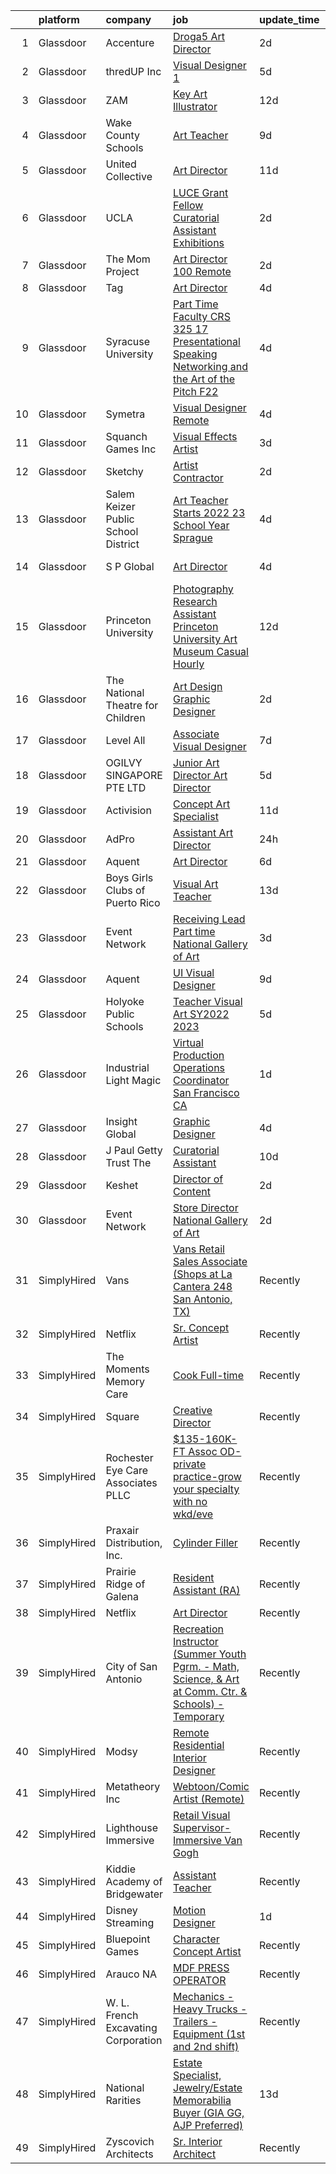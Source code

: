 

|    | platform    | company                             | job                                                                                                                                                                                                                                                                                                                                                                                                                                                                                                                                                                                                                                                                                                                                                                                                                                                                                                                                          | update_time   | location                    |
|---:|:------------|:------------------------------------|:---------------------------------------------------------------------------------------------------------------------------------------------------------------------------------------------------------------------------------------------------------------------------------------------------------------------------------------------------------------------------------------------------------------------------------------------------------------------------------------------------------------------------------------------------------------------------------------------------------------------------------------------------------------------------------------------------------------------------------------------------------------------------------------------------------------------------------------------------------------------------------------------------------------------------------------------|:--------------|:----------------------------|
|  1 | Glassdoor   | Accenture                           | [Droga5   Art Director](https://www.glassdoor.com/partner/jobListing.htm?pos=122&ao=1136043&s=58&guid=0000018137ccf0f59c048da2466ef0c9&src=GD_JOB_AD&t=SR&vt=w&cs=1_1f799c58&cb=1654498587216&jobListingId=1007916209576&jrtk=3-0-1g4rsps8mr165801-1g4rsps93jor5800-fa09f81345eab881-)                                                                                                                                                                                                                                                                                                                                                                                                                                                                                                                                                                                                                                                       | 2d            | New York, NY                |
|  2 | Glassdoor   | thredUP Inc                         | [Visual Designer 1](https://www.glassdoor.com/partner/jobListing.htm?pos=110&ao=1136043&s=58&guid=0000018137ccf0f59c048da2466ef0c9&src=GD_JOB_AD&t=SR&vt=w&cs=1_0bafcfeb&cb=1654498587215&jobListingId=1007905598862&jrtk=3-0-1g4rsps8mr165801-1g4rsps93jor5800-5d3c2665e0a1887d-)                                                                                                                                                                                                                                                                                                                                                                                                                                                                                                                                                                                                                                                           | 5d            | Remote                      |
|  3 | Glassdoor   | ZAM                                 | [Key Art Illustrator](https://www.glassdoor.com/partner/jobListing.htm?pos=111&ao=1136043&s=58&guid=0000018137ccf0f59c048da2466ef0c9&src=GD_JOB_AD&t=SR&vt=w&ea=1&cs=1_77039e5a&cb=1654498587215&jobListingId=1007889708830&jrtk=3-0-1g4rsps8mr165801-1g4rsps93jor5800-8d138ff10cfb8d92-)                                                                                                                                                                                                                                                                                                                                                                                                                                                                                                                                                                                                                                                    | 12d           | Playa Vista, CA             |
|  4 | Glassdoor   | Wake County Schools                 | [Art Teacher](https://www.glassdoor.com/partner/jobListing.htm?pos=126&ao=1136043&s=58&guid=0000018137ccf0f59c048da2466ef0c9&src=GD_JOB_AD&t=SR&vt=w&cs=1_50e1e4ba&cb=1654498587216&jobListingId=1007897442066&jrtk=3-0-1g4rsps8mr165801-1g4rsps93jor5800-5bf49aa427bcd64b-)                                                                                                                                                                                                                                                                                                                                                                                                                                                                                                                                                                                                                                                                 | 9d            | Wake Forest, NC             |
|  5 | Glassdoor   | United Collective                   | [Art Director](https://www.glassdoor.com/partner/jobListing.htm?pos=102&ao=1110586&s=58&guid=0000018137ccf0f59c048da2466ef0c9&src=GD_JOB_AD&t=SR&vt=w&cs=1_ab6e9e3c&cb=1654498587212&jobListingId=1007891627197&cpc=632C08DE5A4EA969&jrtk=3-0-1g4rsps8mr165801-1g4rsps93jor5800-b215969f490e5aa0--6NYlbfkN0AZhccrYCUSJlZEde1UnGXnwlG1V9FU8luw-eezWnVYr_TjwKh1ZGohuJHFN-lR5wYluKBjqnX_gCG4N22BsYneFOenQLRIQcPxapwTjjv5CNPyTi62cq0C7wT6mOIwWPmlt5qVDuwQoNKcBUKsHa_R_Y4RrnN_6Yhnt9H4Q1dSKNOgLXcT1c93z2JNPjId3cLSuRiWGRgN0ntolYf8KjYEuKUcySQayUqB9QLC-YjhJ6cY5DTZLhbGNm94kLIkuSOy-g5aGHITRpdwGQwGP6cfBeKln1GswTEHU5wt2D4ac15NixfQQJzcjY0kHNU4RdBSI2xLWRAZrdROosU2eQp-s1Zev-JDjTh2_Fy2nbnYcL63ZkYqQ9SAlM4unID1rE7SDmo27T2lXdUKaFuBZk9PTtnOHPunoeMew5rO5glP_yxAoKweX-_PyKvu3b_466ZfeRkl7_a-dkrZCs5IiycnOqVUNznohGqEE97F6_lUZ4rFdCummSbC5Zkyo01mbsxmdm-RusOHYw%3D%3D)                                                                               | 11d           | Huntington Beach, CA        |
|  6 | Glassdoor   | UCLA                                | [LUCE Grant Fellow Curatorial Assistant Exhibitions](https://www.glassdoor.com/partner/jobListing.htm?pos=124&ao=1136043&s=58&guid=0000018137ccf0f59c048da2466ef0c9&src=GD_JOB_AD&t=SR&vt=w&cs=1_4104d3d0&cb=1654498587216&jobListingId=1007916146760&jrtk=3-0-1g4rsps8mr165801-1g4rsps93jor5800-57639f186ba095d2-)                                                                                                                                                                                                                                                                                                                                                                                                                                                                                                                                                                                                                          | 2d            | Los Angeles, CA             |
|  7 | Glassdoor   | The Mom Project                     | [Art Director  100  Remote ](https://www.glassdoor.com/partner/jobListing.htm?pos=104&ao=1110586&s=58&guid=0000018137ccf0f59c048da2466ef0c9&src=GD_JOB_AD&t=SR&vt=w&cs=1_e53240b7&cb=1654498587212&jobListingId=1007917214964&cpc=451933188B21919D&jrtk=3-0-1g4rsps8mr165801-1g4rsps93jor5800-fc5f6cbdd377cbc4--6NYlbfkN0BDp_epf89aHDQhKpPegNJQ_ldQpEFZQsM9OcONMGxWx6pU56EKHF58QjVdAUvn2gUAHFSC33B6m9e4kpPSo8E3LVx-KcHT_L7bs8uuk90h_bM7pbanjemS5_jxC1QNMvIrt2EGdNhVGL3AyNsm2mJ04sj8024Ps--YUutGvsMZ2J5MWffZIdJzsf3NJ5QiJuN09ImvN3kPnYhvkBjj5Hawh-bdEaxd5re10ZkcE1DFfCgmRRKjpbUmK9k-xeDb-rE-SHKBWQDcx3f58-duGt4OoYX-pKXXnbi6baZ2R4hzGQWYFGCFfM2SMXf3FG5eNEJIiJCR_K93EqGjcQEN7j9eRf1h7hpdQw4WXqr-bD2YQkWass88wpKTbw6-v9vATcEWXfZni74sdB14lgyoEjGamNnKmSwyGy21z34aLpAjke48WeRCDC9GLH_ctJOe-uc9Hn2oFSb_hu3tAq_MyVqNhjYvutLBTEGTArbSYapqpLDDELEHDPrh9b1p7rzvRyECJvXrTXyAXLd22ynS_-aRue3tkUc_G5O751UDKDgreuMhyvhkmYLa3qKcSwBwOZLqOSyuTfuJWg%3D%3D) | 2d            | Remote                      |
|  8 | Glassdoor   | Tag                                 | [Art Director](https://www.glassdoor.com/partner/jobListing.htm?pos=113&ao=1136043&s=58&guid=0000018137ccf0f59c048da2466ef0c9&src=GD_JOB_AD&t=SR&vt=w&cs=1_f2119ef4&cb=1654498587215&jobListingId=1007909883632&jrtk=3-0-1g4rsps8mr165801-1g4rsps93jor5800-2ede23bcab715004-)                                                                                                                                                                                                                                                                                                                                                                                                                                                                                                                                                                                                                                                                | 4d            | Remote                      |
|  9 | Glassdoor   | Syracuse University                 | [Part Time Faculty  CRS 325 17 Presentational Speaking Networking and the Art of the Pitch  F22 ](https://www.glassdoor.com/partner/jobListing.htm?pos=112&ao=1136043&s=58&guid=0000018137ccf0f59c048da2466ef0c9&src=GD_JOB_AD&t=SR&vt=w&cs=1_8ac6a174&cb=1654498587215&jobListingId=1007910221860&jrtk=3-0-1g4rsps8mr165801-1g4rsps93jor5800-a8190742673564c1-)                                                                                                                                                                                                                                                                                                                                                                                                                                                                                                                                                                             | 4d            | Los Angeles, CA             |
| 10 | Glassdoor   | Symetra                             | [Visual Designer   Remote](https://www.glassdoor.com/partner/jobListing.htm?pos=103&ao=1110586&s=58&guid=0000018137ccf0f59c048da2466ef0c9&src=GD_JOB_AD&t=SR&vt=w&cs=1_8b879d3f&cb=1654498587212&jobListingId=1007910117840&cpc=8795CF9063CD573D&jrtk=3-0-1g4rsps8mr165801-1g4rsps93jor5800-81365151b091542e--6NYlbfkN0DxLmO7NH_YTtLbOIMvJFqJGEF88__vqD2fZF7JxivJ0azNiCTgnfJhqK52DTe9kl3HxAUXSrL2mTd0Ptx5yHlrOP7pNyy_I0DH1ewqAlG-HwrZHUudZdbZdhMuQaE91j7v3Tw7VN79EeVQTmxCsMd4tn55Y-PDa_cgZasr_TwpzHNY4DvEHh05urhLLpVXwux8pTqknzcQD3e4hU40bhhJULwVrOhF8TLLpZ45-bQ0ObtdhnFqoUvIx8vOBx7wcdEIQ3QEdUcztT437uuSoZLABpAxLRGdqUcVEhVGGUvH9FoIQWBIPrlrPq9KEWRQxhqTnPotG2iARfQAwq_4gPIW0ZgfNv_KqWg77iKkLEcErF7HDftsiVUPZTrkRlllg9BMF9On0MlYhpRK-GzHXrrGbsDNHvMduv9C8yx8G1QkVJiO52IsUe4s-uUVj3x-pWLxrpwd3bG8vlyWnKJTayVM3bm-PKgzLckD-15EeIMev-zp1Z-pHH1_1vU1h3AfkoLZ1oiaTTurvtI4fwBIyBlK-M2V6GQ8DZva6eOLyCFeuGw4UPWeYc08q-g3TUscPLs%3D)                 | 4d            | Bellevue, WA                |
| 11 | Glassdoor   | Squanch Games Inc                   | [Visual Effects Artist](https://www.glassdoor.com/partner/jobListing.htm?pos=128&ao=1136043&s=58&guid=0000018137ccf0f59c048da2466ef0c9&src=GD_JOB_AD&t=SR&vt=w&ea=1&cs=1_026d8700&cb=1654498587216&jobListingId=1007914002029&jrtk=3-0-1g4rsps8mr165801-1g4rsps93jor5800-d32373a84d539ff8-)                                                                                                                                                                                                                                                                                                                                                                                                                                                                                                                                                                                                                                                  | 3d            | Remote                      |
| 12 | Glassdoor   | Sketchy                             | [Artist  Contractor ](https://www.glassdoor.com/partner/jobListing.htm?pos=117&ao=1136043&s=58&guid=0000018137ccf0f59c048da2466ef0c9&src=GD_JOB_AD&t=SR&vt=w&cs=1_f52496c0&cb=1654498587215&jobListingId=1007916294219&jrtk=3-0-1g4rsps8mr165801-1g4rsps93jor5800-eb4fdc461948dfad-)                                                                                                                                                                                                                                                                                                                                                                                                                                                                                                                                                                                                                                                         | 2d            | Remote                      |
| 13 | Glassdoor   | Salem Keizer Public School District | [Art Teacher   Starts 2022 23 School Year   Sprague](https://www.glassdoor.com/partner/jobListing.htm?pos=129&ao=1136043&s=58&guid=0000018137ccf0f59c048da2466ef0c9&src=GD_JOB_AD&t=SR&vt=w&cs=1_3b843b8c&cb=1654498587216&jobListingId=1007911373410&jrtk=3-0-1g4rsps8mr165801-1g4rsps93jor5800-8068376294a026a0-)                                                                                                                                                                                                                                                                                                                                                                                                                                                                                                                                                                                                                          | 4d            | Marion, OR                  |
| 14 | Glassdoor   | S P Global                          | [Art Director](https://www.glassdoor.com/partner/jobListing.htm?pos=130&ao=1136043&s=58&guid=0000018137ccf0f59c048da2466ef0c9&src=GD_JOB_AD&t=SR&vt=w&cs=1_a05a82e9&cb=1654498587216&jobListingId=1007911297281&jrtk=3-0-1g4rsps8mr165801-1g4rsps93jor5800-082fafa1a7172b45-)                                                                                                                                                                                                                                                                                                                                                                                                                                                                                                                                                                                                                                                                | 4d            | Charlottesville, VA         |
| 15 | Glassdoor   | Princeton University                | [Photography Research Assistant  Princeton University Art Museum  Casual Hourly ](https://www.glassdoor.com/partner/jobListing.htm?pos=123&ao=1136043&s=58&guid=0000018137ccf0f59c048da2466ef0c9&src=GD_JOB_AD&t=SR&vt=w&cs=1_61dddd97&cb=1654498587216&jobListingId=1007888123509&jrtk=3-0-1g4rsps8mr165801-1g4rsps93jor5800-8e0abd0062aae39a-)                                                                                                                                                                                                                                                                                                                                                                                                                                                                                                                                                                                             | 12d           | Princeton, NJ               |
| 16 | Glassdoor   | The National Theatre for Children   | [Art Design Graphic Designer](https://www.glassdoor.com/partner/jobListing.htm?pos=105&ao=1110586&s=58&guid=0000018137ccf0f59c048da2466ef0c9&src=GD_JOB_AD&t=SR&vt=w&ea=1&cs=1_ad6cf8c4&cb=1654498587213&jobListingId=1007916617571&cpc=B076152010A3B66C&jrtk=3-0-1g4rsps8mr165801-1g4rsps93jor5800-6d04e634c12dbe69--6NYlbfkN0Dpic54BVjlcVDipi6m9LjoBhk-v1cZuAX2JQAeOlBhmOOVn01mJiALRNHgucja-iFE8eoS-KbrYBwPn3APIGZhc_zdOMtDJhsaVP-ebixEB7FxKdU3VKQSu6quyGPPtU1KWMMhGDFBxBc62t2VBjVgxIZOBM62Ii-XoZuAvy71GO4C4X668Td--VyUDEbilGpEv1QIzUlSnpPlDmKO2rRa61kc-0qIak3krBlfxBIZqnMqMjh5AWcy03FtdXCmk1W99X7oKqWxIs-YcIVOnnlsPKo9it-gYXeZtT3_I2qY-MxdIR43JiX06IoNW86wVRCR5Jto8u_u5qm0TSb9hia5_lzKno069TZD9iGhXaL1ZJaP6D7Cz3f5HEupCae60qH8mFRcm9hI6FBCINh2UQvrN0lOkwuLj1pX0H-QJ6eTLJLZHIrlNahh9hPboUIfdKYopFqGWVk_KW5d4dEYfxRMuXOwd2HgH3BPkz2CCXpaK_Mv7NA7VaO2Yalp7AFyFAQ%3D)                                                                         | 2d            | Minneapolis, MN             |
| 17 | Glassdoor   | Level All                           | [Associate Visual Designer](https://www.glassdoor.com/partner/jobListing.htm?pos=106&ao=1110586&s=58&guid=0000018137ccf0f59c048da2466ef0c9&src=GD_JOB_AD&t=SR&vt=w&cs=1_c7061887&cb=1654498587213&jobListingId=1007901804440&cpc=723ADC3DFE402989&jrtk=3-0-1g4rsps8mr165801-1g4rsps93jor5800-624adba811050515--6NYlbfkN0CgBgcxuOwrlzWFp0xvOgllyDb1Hw7UsKEX_IsXppgvM45FUqvDc36zKvNsGjws-2g1kKo9pMTIURXbdSCGpjqaGLZRu-lf2fHVHODx_34wbLPsjQAuIEaMwwqmU6TEKyMWu0hXsOQ_SyjefDAzfETugE_LN0y3p8cSMi8MBB8bgrnNZID97D16OPK0Cnk2nphzr_vmTRk698Wumb-EMoywg4SsOngDfLVCJ4yhy77r-XYoIRpb3U6tW4Z7UYkNc-znwW47PQ3DOQJ8O9YJrhrVSKTKPfayd9Erd6DEX2UUY1wB6wKKuJdgUUX6uLwKEV475z2c17CB3OfTuVPDSa4Zu53zwN3JeiNEGrzvQt_l8777Mpoo381lGK-dQIrU1KKuZY2e6BgGWydQieTJBzjwO-kFgAj2ox_TGwsf3C2odiLLl3tcB1N0iPNPnYNLONQrghgH-LuwYzHUQoGwbMOOPEgu_DKeqO0nNY3B2jF72IkUVXBMxIKAGltKPqrJeJxMhYR0yZ4XFQ%3D%3D)                                                                  | 7d            | New York, NY                |
| 18 | Glassdoor   | OGILVY SINGAPORE PTE  LTD           | [Junior Art Director   Art Director](https://www.glassdoor.com/partner/jobListing.htm?pos=115&ao=1136043&s=58&guid=0000018137ccf0f59c048da2466ef0c9&src=GD_JOB_AD&t=SR&vt=w&cs=1_b1b5effb&cb=1654498587215&jobListingId=1007905024269&jrtk=3-0-1g4rsps8mr165801-1g4rsps93jor5800-681de3249b865b2a-)                                                                                                                                                                                                                                                                                                                                                                                                                                                                                                                                                                                                                                          | 5d            | Marina, CA                  |
| 19 | Glassdoor   | Activision                          | [Concept Art Specialist](https://www.glassdoor.com/partner/jobListing.htm?pos=125&ao=1136043&s=58&guid=0000018137ccf0f59c048da2466ef0c9&src=GD_JOB_AD&t=SR&vt=w&cs=1_5a403e4c&cb=1654498587216&jobListingId=1007893198144&jrtk=3-0-1g4rsps8mr165801-1g4rsps93jor5800-6e18ccdac4300637-)                                                                                                                                                                                                                                                                                                                                                                                                                                                                                                                                                                                                                                                      | 11d           | Los Angeles, CA             |
| 20 | Glassdoor   | AdPro                               | [Assistant Art Director](https://www.glassdoor.com/partner/jobListing.htm?pos=101&ao=1110586&s=58&guid=0000018137ccf0f59c048da2466ef0c9&src=GD_JOB_AD&t=SR&vt=w&ea=1&cs=1_c4c7449f&cb=1654498587213&jobListingId=1007918640706&cpc=9FE5D8D7282D4400&jrtk=3-0-1g4rsps8mr165801-1g4rsps93jor5800-e3577bc46c7d0179--6NYlbfkN0DLWr0FuvwmpNY589ecXM0wpB-l41nBtAe9mv-PvJGiqby57FipG6GvXAtPTtWhgaVPkaIBkvm_YLDjk2IcW6rzK2V3nKt4mrQ9tYNlsMzSddColGgvnzzEo-YF2PlIn_C_Csymk4yLZ53GnZS_xPMvUo21G9cP3s2F4_dK44R09JEuKn8jZMLh6vsAr0ZDznFHDvw9siQWz83IozuhippRQ0ATJfxAjPtPxs6spuPO_ROy0QRK95_bYpmyf73xoiqvZ6vfFRluStIckOHOh7jqGtFRqBbkrXj-Dl9o_t7srgTUFHgKX7kaAZXytyJsXQ37leuiZzcCdEVGceYq2GKMKlJYwjc7thp212BSvXZ8Zi0ltkNrVzo2Lg0tFQz7KTLGkPYbZyD0ZRENSXVL55hSzna3XO5kULt-QauqwhTQvvPw0GN6OW1VJx5_hIZuF_x70VPiWwLe3jyPYzBTpz667jc1HvZoldhDb8nIxCIzht_fPGzRC01oRPj7FJUJI1LcxShwoD9HOA%3D%3D)                                                                | 24h           | Colorado Springs, CO        |
| 21 | Glassdoor   | Aquent                              | [Art Director](https://www.glassdoor.com/partner/jobListing.htm?pos=107&ao=1110586&s=58&guid=0000018137ccf0f59c048da2466ef0c9&src=GD_JOB_AD&t=SR&vt=w&cs=1_6a3739a1&cb=1654498587214&jobListingId=1007903859855&cpc=1CBFC3E34E2A31FF&jrtk=3-0-1g4rsps8mr165801-1g4rsps93jor5800-70faae340aca21d2--6NYlbfkN0DMrcEu7yrtATojKJA7cEzGQ3FdRGWLh0CZQInL4ECGI9gD0Wolx9R2EDT7B77c2cQYaPCCWpBDftha1DfHjWXKreormqy47JYz-ecBWRgOuy_DuIiSy3gvZrz6P0l4oZFT6NSlAHKxEHokC62xdEweVsJ6tgtqVRdG1C0YJ0_7dDBPXNiBD0iYkVOy8Nz4uVn5-GVvt-6shg-HDq2boXX6_pRSrlny2-M8uduQTLDSS6w6twMMYnTgd-mRUFSzjMMqFbzrO1-0U3b8E7HQ7FgxdE92rF0HJICBy_o9DS-AaXsA_4Ed_lIM4Ejfolg40QroZ2hgLusni5ejxaZfeSSZHP8GjMHmJaak2kw4Kp8lz0mdZuwNpjUbsF3Xi3ZsnfOUAt2z9TjiblxNEecd9Fuoh_z-Roklga16ARt9vW76G1DcxitqWLF4n7dA9Qun6d1FMwDN-xqP9Q%3D%3D)                                                                                                                                               | 6d            | Remote                      |
| 22 | Glassdoor   | Boys   Girls Clubs of Puerto Rico   | [Visual Art Teacher](https://www.glassdoor.com/partner/jobListing.htm?pos=118&ao=1136043&s=58&guid=0000018137ccf0f59c048da2466ef0c9&src=GD_JOB_AD&t=SR&vt=w&ea=1&cs=1_4aa72d64&cb=1654498587215&jobListingId=1007885853488&jrtk=3-0-1g4rsps8mr165801-1g4rsps93jor5800-4c6190668e5c2679-)                                                                                                                                                                                                                                                                                                                                                                                                                                                                                                                                                                                                                                                     | 13d           | San Juan, PR                |
| 23 | Glassdoor   | Event Network                       | [Receiving Lead  Part time    National Gallery of Art](https://www.glassdoor.com/partner/jobListing.htm?pos=121&ao=1136043&s=58&guid=0000018137ccf0f59c048da2466ef0c9&src=GD_JOB_AD&t=SR&vt=w&ea=1&cs=1_07dcb17b&cb=1654498587216&jobListingId=1007914525562&jrtk=3-0-1g4rsps8mr165801-1g4rsps93jor5800-016dfd1254760daa-)                                                                                                                                                                                                                                                                                                                                                                                                                                                                                                                                                                                                                   | 3d            | Washington, DC              |
| 24 | Glassdoor   | Aquent                              | [UI   Visual Designer](https://www.glassdoor.com/partner/jobListing.htm?pos=109&ao=1110586&s=58&guid=0000018137ccf0f59c048da2466ef0c9&src=GD_JOB_AD&t=SR&vt=w&cs=1_c3fb1f2f&cb=1654498587215&jobListingId=1007898744653&cpc=8795CF9063CD573D&jrtk=3-0-1g4rsps8mr165801-1g4rsps93jor5800-efeca9a850b16bbd--6NYlbfkN0DMrcEu7yrtATojKJA7cEzGQ3FdRGWLh0CZQInL4ECGI9gD0Wolx9R2v-Aex0-GK05zrA5DJFFd4s5qGed3zqo5YvDj_O-zKn1wEwkAkQw8N8xE1J0CZxYTY0hBH9Mlg9QixlOBA6TSaBKOszUQSwr2O8LGcIEo9Lwx9Qm_hx08j8tQr6TVuMXg-jSXTMrdae9wwEcR3V-p2LAeI7Ee07i8-pRSDoWE1NYYzVP-OGQ2-rNs71LunBEbytsMxGdUs3-xNPqRAbHWP3I-04xBdFATMvvXxnMqlIJxPT1qg3erZ6SQUeOJH5nzGuk0qHJyBMappfNJKxU9fwvB9j74_jEwH1OmoFYOnYeaXGbKnlXmD4YrMonSlRWM14FRkkiddR1645ssi69bHy7ZOwsjoP6ti8LKwt-0bSvkgymIELg6UMF_uMtZBbC4-9t2SYV8gg_5NaH2AMSdOg%3D%3D)                                                                                                                                       | 9d            | New York, NY                |
| 25 | Glassdoor   | Holyoke Public Schools              | [Teacher   Visual Art  SY2022 2023 ](https://www.glassdoor.com/partner/jobListing.htm?pos=127&ao=1136043&s=58&guid=0000018137ccf0f59c048da2466ef0c9&src=GD_JOB_AD&t=SR&vt=w&cs=1_12c81681&cb=1654498587216&jobListingId=1007906468268&jrtk=3-0-1g4rsps8mr165801-1g4rsps93jor5800-f961fca42207487f-)                                                                                                                                                                                                                                                                                                                                                                                                                                                                                                                                                                                                                                          | 5d            | Holyoke, MA                 |
| 26 | Glassdoor   | Industrial Light   Magic            | [Virtual Production Operations Coordinator San Francisco  CA](https://www.glassdoor.com/partner/jobListing.htm?pos=119&ao=1136043&s=58&guid=0000018137ccf0f59c048da2466ef0c9&src=GD_JOB_AD&t=SR&vt=w&cs=1_1905557c&cb=1654498587215&jobListingId=1007917677740&jrtk=3-0-1g4rsps8mr165801-1g4rsps93jor5800-7c7f0fcb52bb98b7-)                                                                                                                                                                                                                                                                                                                                                                                                                                                                                                                                                                                                                 | 1d            | San Francisco, CA           |
| 27 | Glassdoor   | Insight Global                      | [Graphic Designer](https://www.glassdoor.com/partner/jobListing.htm?pos=108&ao=1110586&s=58&guid=0000018137ccf0f59c048da2466ef0c9&src=GD_JOB_AD&t=SR&vt=w&ea=1&cs=1_2f219895&cb=1654498587215&jobListingId=1007909615558&cpc=8795CF9063CD573D&jrtk=3-0-1g4rsps8mr165801-1g4rsps93jor5800-9fc429a0fbe13b2d--6NYlbfkN0BKkHZu3wF05EeDimN_p6sYpKCMArvwa95YdH7UpkaBCi52Bcb3JNt3QpXU1JGZrLQ-soIKFdYbG9od2Yq-0NegJsC58ECwYxJGLw9S5AVWTGhsyZ4wXWnjjoChMDdbMfwHcAjtZNgWUtJWTLYDfO6VADaZHvd7ytBXWGoBsOrYYbra8uVV3U-PZcdEeZOQte15rXL7h6yG_czGcDENbQgEOE177T3tg_XsnXd-ybkR06H-PZWXdPpaAFg1TMtKYr5D6sYywphTjuPqFIrdnB6ONYU6zQdbgFh6enQJ6_YYf8NmMVhGGyopEoRgy7d5H4Z0IHAh4MnGf34r4aGHHS8_qYHyiCzcR6QzM-mEfF2oF6fwLQHiJU1-vCITuVycnkH65UKxd7GYPd1oTdI6OlbIAfv7yefTZGTk_GLNjaZKoDYUcrmNumIGV2p5FpkDSgqhvzhvedn5W6PH-XYcrUju50uT7zleiJfImCU4UodCeXTK1_hIqJtAURHZw4_ZRw8%3D)                                                                                    | 4d            | Remote                      |
| 28 | Glassdoor   | J  Paul Getty Trust  The            | [Curatorial Assistant](https://www.glassdoor.com/partner/jobListing.htm?pos=114&ao=1136043&s=58&guid=0000018137ccf0f59c048da2466ef0c9&src=GD_JOB_AD&t=SR&vt=w&cs=1_1c617681&cb=1654498587215&jobListingId=1007894425079&jrtk=3-0-1g4rsps8mr165801-1g4rsps93jor5800-d93a9cb84d7a34c8-)                                                                                                                                                                                                                                                                                                                                                                                                                                                                                                                                                                                                                                                        | 10d           | Los Angeles, CA             |
| 29 | Glassdoor   | Keshet                              | [Director of Content](https://www.glassdoor.com/partner/jobListing.htm?pos=120&ao=1136043&s=58&guid=0000018137ccf0f59c048da2466ef0c9&src=GD_JOB_AD&t=SR&vt=w&ea=1&cs=1_95584995&cb=1654498587216&jobListingId=1007917199989&jrtk=3-0-1g4rsps8mr165801-1g4rsps93jor5800-aab8d03eba2a79e6-)                                                                                                                                                                                                                                                                                                                                                                                                                                                                                                                                                                                                                                                    | 2d            | Remote                      |
| 30 | Glassdoor   | Event Network                       | [Store Director   National Gallery of Art](https://www.glassdoor.com/partner/jobListing.htm?pos=116&ao=1136043&s=58&guid=0000018137ccf0f59c048da2466ef0c9&src=GD_JOB_AD&t=SR&vt=w&ea=1&cs=1_10455b21&cb=1654498587215&jobListingId=1007917075579&jrtk=3-0-1g4rsps8mr165801-1g4rsps93jor5800-25bec5ebf0c946cb-)                                                                                                                                                                                                                                                                                                                                                                                                                                                                                                                                                                                                                               | 2d            | Washington, DC              |
| 31 | SimplyHired | Vans                                | [Vans Retail Sales Associate (Shops at La Cantera 248 San Antonio, TX)](https://www.simplyhired.com/job/7z3fvpgxWjCEO00wklGWBIYGwy5y7JJG7jAFxidQHvfourttHIGnMw?q=visual+art)                                                                                                                                                                                                                                                                                                                                                                                                                                                                                                                                                                                                                                                                                                                                                                 | Recently      | San Antonio, TX +1 location |
| 32 | SimplyHired | Netflix                             | [Sr. Concept Artist](https://www.simplyhired.com/job/gvB5XFtICjHSsyDCaMyJK4Csma9RGhnfWSJeR-ckq2WqNuSwBrIklQ?q=visual+art)                                                                                                                                                                                                                                                                                                                                                                                                                                                                                                                                                                                                                                                                                                                                                                                                                    | Recently      | Remote                      |
| 33 | SimplyHired | The Moments Memory Care             | [Cook Full-time](https://www.simplyhired.com/job/kZ15JsdvovFFI2RcUp-uWoophkijv9Rtcj_Nq2MNqfBKsyocZ386Kg?q=visual+art)                                                                                                                                                                                                                                                                                                                                                                                                                                                                                                                                                                                                                                                                                                                                                                                                                        | Recently      | Lakeville, MN               |
| 34 | SimplyHired | Square                              | [Creative Director](https://www.simplyhired.com/job/vq9eYmY859zLXxjY_lnJHLI2Og6xxt3JXhQMPAVkTXYPH-lxwGHLSQ?q=visual+art)                                                                                                                                                                                                                                                                                                                                                                                                                                                                                                                                                                                                                                                                                                                                                                                                                     | Recently      | Remote                      |
| 35 | SimplyHired | Rochester Eye Care Associates PLLC  | [$135-160K-FT Assoc OD-private practice-grow your specialty with no wkd/eve](https://www.simplyhired.com/job/5Ln4sQKET2Nhm9LGb8WLgKgnA8ycei4XfRESJwxOYjYpOC_4eGSLMA?q=visual+art)                                                                                                                                                                                                                                                                                                                                                                                                                                                                                                                                                                                                                                                                                                                                                            | Recently      | Rochester, NH               |
| 36 | SimplyHired | Praxair Distribution, Inc.          | [Cylinder Filler](https://www.simplyhired.com/job/GsIAf95NTlfkJX23f734FO6pZxVX5RdQk6q9waGUnahMAQecbQumyw?q=visual+art)                                                                                                                                                                                                                                                                                                                                                                                                                                                                                                                                                                                                                                                                                                                                                                                                                       | Recently      | San Antonio, TX             |
| 37 | SimplyHired | Prairie Ridge of Galena             | [Resident Assistant (RA)](https://www.simplyhired.com/job/xalvUs9feat4agrC6rXRNdmNk1IHgwg_zdAyyg2CrYftWmoenmKV8A?q=visual+art)                                                                                                                                                                                                                                                                                                                                                                                                                                                                                                                                                                                                                                                                                                                                                                                                               | Recently      | Galena, IL                  |
| 38 | SimplyHired | Netflix                             | [Art Director](https://www.simplyhired.com/job/CsVLLOzXKY-45CtBEJs1-pLj1z7z323kcuKekaWTA4oCNxuR3bL_IA?q=visual+art)                                                                                                                                                                                                                                                                                                                                                                                                                                                                                                                                                                                                                                                                                                                                                                                                                          | Recently      | Austin, TX                  |
| 39 | SimplyHired | City of San Antonio                 | [Recreation Instructor (Summer Youth Pgrm. - Math, Science, & Art at Comm. Ctr. & Schools) -Temporary](https://www.simplyhired.com/job/_SHrjx81w2KAamWIC6vOB8D3LFIhnlFEE24E2DeH6ewfemDpM1x2eA?q=visual+art)                                                                                                                                                                                                                                                                                                                                                                                                                                                                                                                                                                                                                                                                                                                                  | Recently      | San Antonio, TX             |
| 40 | SimplyHired | Modsy                               | [Remote Residential Interior Designer](https://www.simplyhired.com/job/mVfFsS8KWlfAJ5STNn0FZozlQCtwyl6AyXSeGStKfKtGTtfvfEbehQ?q=visual+art)                                                                                                                                                                                                                                                                                                                                                                                                                                                                                                                                                                                                                                                                                                                                                                                                  | Recently      | Remote                      |
| 41 | SimplyHired | Metatheory Inc                      | [Webtoon/Comic Artist (Remote)](https://www.simplyhired.com/job/3nYCJFPFSVsmRpv_TlLlRrsPc40lXQfpZG74zVf4x5OsN_VqFc7nrg?q=visual+art)                                                                                                                                                                                                                                                                                                                                                                                                                                                                                                                                                                                                                                                                                                                                                                                                         | Recently      | California                  |
| 42 | SimplyHired | Lighthouse Immersive                | [Retail Visual Supervisor- Immersive Van Gogh](https://www.simplyhired.com/job/31Ha7DbJ02e_vf09_agelrkZAbsIMjOOq0UX6u-La0X6DY_BAaFrGw?q=visual+art)                                                                                                                                                                                                                                                                                                                                                                                                                                                                                                                                                                                                                                                                                                                                                                                          | Recently      | San Antonio, TX +1 location |
| 43 | SimplyHired | Kiddie Academy of Bridgewater       | [Assistant Teacher](https://www.simplyhired.com/job/vARPK6YtgeaH25gtXwIrQ8TFAhHvW19E9Cf9IyC0NUJWL70AbmXJ8g?q=visual+art)                                                                                                                                                                                                                                                                                                                                                                                                                                                                                                                                                                                                                                                                                                                                                                                                                     | Recently      | Bridgewater, NJ             |
| 44 | SimplyHired | Disney Streaming                    | [Motion Designer](https://www.simplyhired.com/job/-8N_WyXWWll1aWCMxuCO04-8GC5qLnujGn6-T-twfbI9x-Gbomu-rw?q=visual+art)                                                                                                                                                                                                                                                                                                                                                                                                                                                                                                                                                                                                                                                                                                                                                                                                                       | 1d            | New York, NY                |
| 45 | SimplyHired | Bluepoint Games                     | [Character Concept Artist](https://www.simplyhired.com/job/gS7N0nCC74cDX-ZHkK3GThpNzBnIicxh2qUHJoVRxWr5oQPb8Q5VyA?q=visual+art)                                                                                                                                                                                                                                                                                                                                                                                                                                                                                                                                                                                                                                                                                                                                                                                                              | Recently      | Austin, TX                  |
| 46 | SimplyHired | Arauco NA                           | [MDF PRESS OPERATOR](https://www.simplyhired.com/job/ZcbBoCqGjwCadVRvm85C0FarM9gD1xzfQ-VAIr7ZbomfANZTO42lXQ?q=visual+art)                                                                                                                                                                                                                                                                                                                                                                                                                                                                                                                                                                                                                                                                                                                                                                                                                    | Recently      | Moncure, NC                 |
| 47 | SimplyHired | W. L. French Excavating Corporation | [Mechanics - Heavy Trucks - Trailers - Equipment (1st and 2nd shift)](https://www.simplyhired.com/job/JeBNMPD7rXWSR09vSkPEKGSSg1E3txDwtJ2nGulByPSyjIlVzHdB2w?q=visual+art)                                                                                                                                                                                                                                                                                                                                                                                                                                                                                                                                                                                                                                                                                                                                                                   | Recently      | North Billerica, MA         |
| 48 | SimplyHired | National Rarities                   | [Estate Specialist, Jewelry/Estate Memorabilia Buyer (GIA GG, AJP Preferred)](https://www.simplyhired.com/job/b2oL4xpVjtiBgxp8aPZywFVQLmsYHkBX7o4M9j_XggDR7FxM8P-gng?q=visual+art)                                                                                                                                                                                                                                                                                                                                                                                                                                                                                                                                                                                                                                                                                                                                                           | 13d           | St. Louis, MO               |
| 49 | SimplyHired | Zyscovich Architects                | [Sr. Interior Architect](https://www.simplyhired.com/job/T7oet47aCOFHKQsEghPBtusux2cJdi0zmkul-G67QosaeOLXQtvx5Q?q=visual+art)                                                                                                                                                                                                                                                                                                                                                                                                                                                                                                                                                                                                                                                                                                                                                                                                                | Recently      | Miami, FL                   |